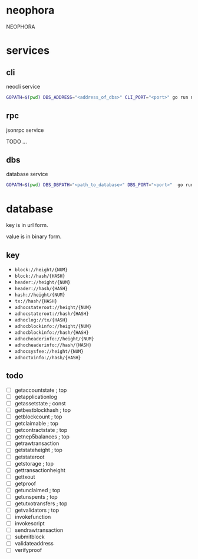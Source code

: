 # neophora

NEOPHORA

# services

## cli

neocli service

```sh
GOPATH=$(pwd) DBS_ADDRESS="<address_of_dbs>" CLI_PORT="<port>" go run neophora/app/cli/main
```

## rpc

jsonrpc service

TODO ...

## dbs

database service

```sh
GOPATH=$(pwd) DBS_DBPATH="<path_to_database>" DBS_PORT="<port>"  go run neophora/app/dbs/main
```

# database

key is in url form.

value is in binary form.

## key

- `block://height/{NUM}`
- `block://hash/{HASH}`
- `header://height/{NUM}`
- `header://hash/{HASH}`
- `hash://height/{NUM}`
- `tx://hash/{HASH}`
- `adhocstateroot://height/{NUM}`
- `adhocstateroot://hash/{HASH}`
- `adhoclog://tx/{HASH}`
- `adhocblockinfo://height/{NUM}`
- `adhocblockinfo://hash/{HASH}`
- `adhocheaderinfo://height/{NUM}`
- `adhocheaderinfo://hash/{HASH}`
- `adhocsysfee://height/{NUM}`
- `adhoctxinfo://hash/{HASH}`

## todo

- [ ] getaccountstate ; top
- [ ] getapplicationlog
- [ ] getassetstate ; const
- [ ] getbestblockhash ; top
- [ ] getblockcount ; top
- [ ] getclaimable ; top
- [ ] getcontractstate ; top
- [ ] getnep5balances ; top
- [ ] getrawtransaction
- [ ] getstateheight ; top
- [ ] getstateroot
- [ ] getstorage ; top
- [ ] gettransactionheight
- [ ] gettxout
- [ ] getproof
- [ ] getunclaimed ; top
- [ ] getunspents ; top
- [ ] getutxotransfers ; top
- [ ] getvalidators ; top
- [ ] invokefunction
- [ ] invokescript
- [ ] sendrawtransaction
- [ ] submitblock
- [ ] validateaddress
- [ ] verifyproof
